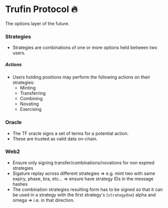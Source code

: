 # Trufin Protocol 🔥

The options layer of the future.

### Strategies

- Strategies are combinations of one or more options held between two users.

##### Actions

- Users holding positions may perform the following actions on their strategies:
  - Minting
  - Transferring
  - Combining
  - Novating
  - Exercising

### Oracle

- The TF oracle signs a set of terms for a potential action.
- These are trusted as valid data on-chain.

### Web2

- Ensure only signing transfer/combinations/novations for non expired strategies
- Sigature replay across different strategies => e.g. mint two with same expiry, phase, bra, etc... => ensure have strategy IDs in the message hashes
- The combination strategies resulting form has to be signed so that it can be used in a strategy with the first strategy's (`strategyOne`) alpha and omega => i.e. in that direction.
